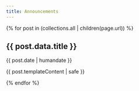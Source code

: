 ```yaml
---
title: Announcements
---
```


{% for post in (collections.all | children(page.url)) %}
<article>

## {{ post.data.title }}
<time datetime="{{ post.date | isodate }}">{{ post.date | humandate }}</time>

{{ post.templateContent | safe }}

</article>
{% endfor %}
